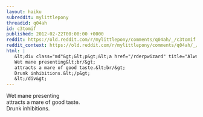 ```yaml
---
layout: haiku
subreddit: mylittlepony
threadid: q04ah
id: c3tomif
published: 2012-02-22T00:00:00 +0000
reddit: https://old.reddit.com/r/mylittlepony/comments/q04ah/_/c3tomif
reddit_context: https://old.reddit.com/r/mylittlepony/comments/q04ah/_/c3tomif?context=3
html: |
   &lt;div class="md"&gt;&lt;p&gt;&lt;a href="/rderpwizard" title="Always Relevant / Favors Paid In Cider Both / Paper Bag Princess"&gt;&lt;/a&gt;
   Wet mane presenting&lt;br/&gt;
   attracts a mare of good taste.&lt;br/&gt;
   Drunk inhibitions.&lt;/p&gt;
   &lt;/div&gt;
---
```


[](/rderpwizard "Always Relevant / Favors Paid In Cider Both / Paper Bag Princess")
Wet mane presenting  
attracts a mare of good taste.  
Drunk inhibitions.

